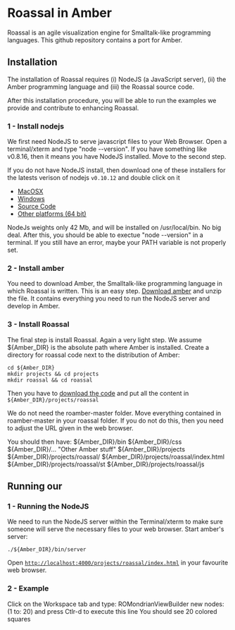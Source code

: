 Roassal in Amber
=======
Roassal is an agile visualization engine for Smalltalk-like programming languages.
This github repository contains a port for Amber.


## Installation
The installation of Roassal requires (i) NodeJS (a JavaScript server), (ii) the Amber programming language and (iii) the Roassal source code.

After this installation procedure, you will be able to run the examples we provide and contribute to enhancing Roassal.

### 1 - Install nodejs
We first need NodeJS to serve javascript files to your Web Browser. Open a terminal/xterm and type "node --version". If you have something like v0.8.16, then it means you have NodeJS installed. Move to the second step. 

If you do not have NodeJS install, then download one of these installers for the latests verison of nodejs `v0.10.12` and double click on it

* [MacOSX](http://nodejs.org/dist/v0.10.12/node-v0.10.12.pkg)
* [Windows](http://nodejs.org/dist/v0.10.12/node-v0.10.12-x86.msi)
* [Source Code](http://nodejs.org/dist/v0.10.12/node-v0.10.12.tar.gz)
* [Other platforms (64 bit)](http://nodejs.org/download/)

NodeJs weights only 42 Mb, and will be installed on /usr/local/bin. No big deal. After this, you should be able to exectue "node --version" in a terminal. If you still have an error, maybe your PATH variable is not properly set.

### 2 - Install amber

You need to download Amber, the Smalltalk-like programming language in which Roassal is written. This is an easy step.
[Download amber](https://github.com/amber-smalltalk/amber/archive/0.10.zip) and unzip the file. It contains everything you need to run the NodeJS server and develop in Amber.

### 3 - Install Roassal
The final step is install Roassal. Again a very light step.
We assume ${Amber_DIR} is the absolute path where Amber is installed.
Create a directory for roassal code next to the distribution of Amber:

    cd ${Amber_DIR}
    mkdir projects && cd projects
    mkdir roassal && cd roassal

Then you have to [download the code](https://github.com/pestefo/roamber/archive/master.zip) and put all the content in  ```${Amber_DIR}/projects/roassal```

We do not need the roamber-master folder. Move everything contained in roamber-master in your roassal folder. If you do not do this, then you need to adjust the URL given in the web browser.

You should then have:
${Amber_DIR}/bin
${Amber_DIR}/css
${Amber_DIR}/... "Other Amber stuff"
${Amber_DIR}/projects
${Amber_DIR}/projects/roassal/
${Amber_DIR}/projects/roassal/index.html
${Amber_DIR}/projects/roassal/st
${Amber_DIR}/projects/roassal/js



## Running our 

### 1 - Running the NodeJS

We need to run the NodeJS server within the Terminal/xterm to make sure someone will serve the necessary files to your web browser. Start amber's server:

    ./${Amber_DIR}/bin/server 

Open [`http://localhost:4000/projects/roassal/index.html`](http://localhost:4000/projects/roassal/index.html) in your favourite web browser.

### 2 - Example
Click on the Workspace tab and type:
ROMondrianViewBuilder new nodes: (1 to: 20)
and press Ctlr-d to execute this line
You should see 20 colored squares

